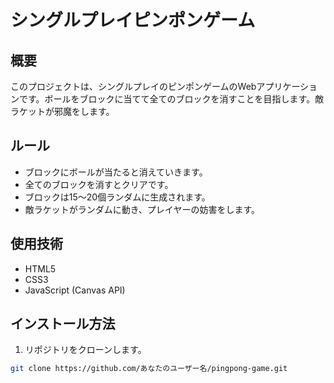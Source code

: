 # シングルプレイピンポンゲーム

## 概要

このプロジェクトは、シングルプレイのピンポンゲームのWebアプリケーションです。ボールをブロックに当てて全てのブロックを消すことを目指します。敵ラケットが邪魔をします。

## ルール

- ブロックにボールが当たると消えていきます。
- 全てのブロックを消すとクリアです。
- ブロックは15〜20個ランダムに生成されます。
- 敵ラケットがランダムに動き、プレイヤーの妨害をします。

## 使用技術

- HTML5
- CSS3
- JavaScript (Canvas API)

## インストール方法

1. リポジトリをクローンします。

```bash
git clone https://github.com/あなたのユーザー名/pingpong-game.git
